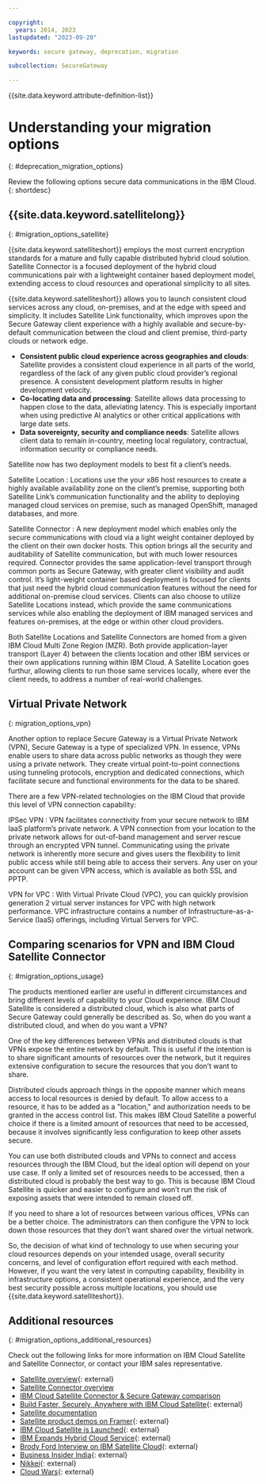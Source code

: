 ```yaml
---

copyright:
  years: 2014, 2023
lastupdated: "2023-09-20"

keywords: secure gateway, deprecation, migration

subcollection: SecureGateway

---
```


{{site.data.keyword.attribute-definition-list}}


# Understanding your migration options
{: #deprecation_migration_options}


Review the following options secure data communications in the IBM Cloud.
{: shortdesc}

## {{site.data.keyword.satellitelong}}
{: #migration_options_satellite}

{{site.data.keyword.satelliteshort}} employs the most current encryption standards for a mature and fully capable distributed hybrid cloud solution. Satellite Connector is a focused deployment of the hybrid cloud communications pair with a lightweight container based deployment model, extending access to cloud resources and operational simplicity to all sites. 

{{site.data.keyword.satelliteshort}} allows you to launch consistent cloud services across any cloud, on-premises, and at the edge with speed and simplicity. It includes Satellite Link functionality, which improves upon the Secure Gateway client experience with a highly available and secure-by-default communication between the cloud and client premise, third-party clouds or network edge.

- **Consistent public cloud experience across geographies and clouds**: Satellite provides a consistent cloud experience in all parts of the world, regardless of the lack of any given public cloud provider’s regional presence. A consistent development platform results in higher development velocity.
- **Co-locating data and processing**: Satellite allows data processing to happen close to the data, alleviating latency. This is especially important when using predictive AI analytics or other critical applications with large date sets.
- **Data sovereignty, security and compliance needs**: Satellite allows client data to remain in-country, meeting local regulatory, contractual, information security or compliance needs. 

Satellite now has two deployment models to best fit a client’s needs. 

Satellite Location
:   Locations use the your x86 host resources to create a highly available availability zone on the client’s premise, supporting both Satellite Link’s communication functionality and the ability to deploying managed cloud services on premise, such as managed OpenShift, managed databases, and more.

Satellite Connector
:   A new deployment model which enables only the secure communications with cloud via a light weight  container deployed by the client on their own docker hosts. This option brings all the security and auditability of Satellite communication, but with much lower resources required. Connector provides the same application-level transport through common ports as Secure Gateway, with greater client visibility and audit control. It’s light-weight container based deployment is focused for clients that just need the hybrid cloud communication features without the need for additional on-premise cloud services. Clients can also choose to utilize Satellite Locations instead, which provide the same communications services while also enabling the deployment of IBM managed services and features on-premises, at the edge or within other cloud providers. 


Both Satellite Locations and Satellite Connectors are homed from a given IBM Cloud Multi Zone Region (MZR). Both provide application-layer transport (Layer 4) between the clients location and other IBM services or their own applications running within IBM Cloud. A Satellite Location goes furthur, allowing clients to run those same services locally, where ever the client needs, to address a number of real-world challenges. 


## Virtual Private Network
{: migration_options_vpn}

Another option to replace Secure Gateway is a Virtual Private Network (VPN), Secure Gateway is a type of specialized VPN. In essence, VPNs enable users to share data across public networks as though they were using a private network. They create virtual point-to-point connections using tunneling protocols, encryption and dedicated connections, which facilitate secure and functional environments for the data to be shared.

There are a few VPN-related technologies on the IBM Cloud that provide this level of VPN connection capability:

IPSec VPN
:   VPN facilitates connectivity from your secure network to IBM IaaS platform’s private network. A VPN connection from your location to the private network allows for out-of-band management and server rescue through an encrypted VPN tunnel. Communicating using the private network is inherently more secure and gives users the flexibility to limit public access while still being able to access their servers. Any user on your account can be given VPN access, which is available as both SSL and PPTP.

VPN for VPC
:   With Virtual Private Cloud (VPC), you can quickly provision generation 2 virtual server instances for VPC with high network performance. VPC infrastructure contains a number of Infrastructure-as-a-Service (IaaS) offerings, including Virtual Servers for VPC.

## Comparing scenarios for VPN and IBM Cloud Satellite Connector
{: #migration_options_usage}

The products mentioned earlier are useful in different circumstances and bring different levels of capability to your Cloud experience. IBM Cloud Satellite is considered a distributed cloud, which is also what parts of Secure Gateway could generally be described as. So, when do you want a distributed cloud, and when do you want a VPN?

One of the key differences between VPNs and distributed clouds is that VPNs expose the entire network by default. This is useful if the intention is to share significant amounts of resources over the network, but it requires extensive configuration to secure the resources that you don’t want to share. 

Distributed clouds approach things in the opposite manner which means access to local resources is denied by default. To allow access to a resource, it has to be added as a "location," and authorization needs to be granted in the access control list. This makes IBM Cloud Satellite a powerful choice if there is a limited amount of resources that need to be accessed, because it involves significantly less configuration to keep other assets secure.

You can use both distributed clouds and VPNs to connect and access resources through the IBM Cloud, but the ideal option will depend on your use case. If only a limited set of resources needs to be accessed, then a distributed cloud is probably the best way to go. This is because IBM Cloud Satellite is quicker and easier to configure and won’t run the risk of exposing assets that were intended to remain closed off.

If you need to share a lot of resources between various offices, VPNs can be a better choice. The administrators can then configure the VPN to lock down those resources that they don’t want shared over the virtual network.

So, the decision of what kind of technology to use when securing your cloud resources depends on your intended usage, overall security concerns, and level of configuration effort required with each method. However, if you want the very latest in computing capability, flexibility in infrastructure options, a consistent operational experience, and the very best security possible across multiple locations, you should use {{site.data.keyword.satelliteshort}}.

## Additional resources
{: #migration_options_additional_resources}

Check out the following links for more information on IBM Cloud Satellite and Satellite Connector, or contact your IBM sales representative.

- [Satellite overview](https://www.ibm.com/products/satellite){: external}
- [Satellite Connector overview](/docs/satellite?topic=satellite-understand-connectors)
- [IBM Cloud Satellite Connector & Secure Gateway comparison](/docs/satellite?topic=satellite-connector-and-secure-gateway)
- [Build Faster, Securely, Anywhere with IBM Cloud Satellite](https://www.ibm.com/blog/deploy-cloud-services-anywhere-with-ibm-cloud-satellite/){: external}
- [Satellite documentation](/docs/satellite)
- [Satellite product demos on Framer](https://framer.com/share/External-Satellite-Demo--4QmxdNMF6smthRhzQgzt/ddN6j0Nrt?fullscreen=1&highlights=0#ddN6j0Nrt){: external}
- [IBM Cloud Satellite is Launched](https://app.criticalmention.com/app/#/report/039173b6-e151-4bf5-9a08-38f69deda1a8){: external}
- [IBM Expands Hybrid Cloud Service](https://app.criticalmention.com/app/#/report/99d053c1-a566-4afe-9ebe-0c4ba73071c0){: external}
- [Brody Ford Interview on IBM Satellite Cloud](https://app.criticalmention.com/app/#/report/ad26d56c-83e7-46f5-9721-992f55259134){: external}
- [Business Insider India](https://www.businessinsider.in/tech/news/ibm-is-eyeing-indias-public-sector-to-grow-its-cloud-business/articleshow/81288095.cms){: external}
- [Nikkei](https://www.nikkei.com/article/DGXLRSP605848_S1A300C2000000/){: external}
- [Cloud Wars](https://accelerationeconomy.com/cloud/can-ibm-reignite-cloud-growth-with-impressive-new-satellite-service/){: external}

